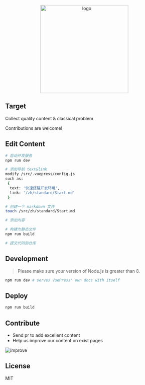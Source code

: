 <p align="center">
  <img width="280" src="https://timgsa.baidu.com/timg?image&quality=80&size=b9999_10000&sec=1560319362156&di=08dd43808a57dc6a51c9fefecd0c80c6&imgtype=0&src=http%3A%2F%2Fg.hiphotos.baidu.com%2Fimage%2Fpic%2Fitem%2Fc2cec3fdfc03924590b2a9b58d94a4c27d1e2500.jpg" alt="logo">
</p>

## Target
Collect quality content & classical problem

Contributions are welcome!

## Edit Content
``` bash
# 启动开发服务
npm run dev

# 添加导航 text&link
modify /src/.vuepress/config.js
such as: 
 {
  text: '快速搭建开发环境',
  link: '/zh/standard/Start.md'
 }

# 创建一个 markdown 文件
touch /src/zh/standard/Start.md

# 添加内容

# 构建为静态文件
npm run build

# 提交代码到仓库
```

## Development

> Please make sure your version of Node.js is greater than 8.

``` bash
npm run dev # serves VuePress' own docs with itself
```

## Deploy
``` bash
npm run build
```

## Contribute
- Send pr to add excellent content
- Help us improve our content on exist pages  

![improve](/src/.vuepress/public//img/improve.png)

## License

MIT

